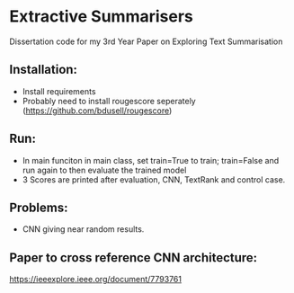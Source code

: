 # Extractive Summarisers
Dissertation code for my 3rd Year Paper on Exploring Text Summarisation

## Installation:
 - Install requirements
 - Probably need to install rougescore seperately (https://github.com/bdusell/rougescore)
 
 
 ## Run:
  - In main funciton in main class, set train=True to train; train=False and run again to then evaluate the trained model
  - 3 Scores are printed after evaluation, CNN, TextRank and control case.
  
  ## Problems:
  - CNN giving near random results.
  
  ## Paper to cross reference CNN architecture:
  https://ieeexplore.ieee.org/document/7793761
  
  
